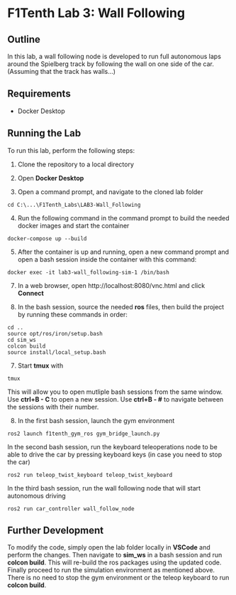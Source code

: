 # F1Tenth Lab 3: Wall Following

## Outline
In this lab, a wall following node is developed to run full autonomous laps around the Spielberg track by following the wall on one side of the car. (Assuming that the track has walls...)

## Requirements
- Docker Desktop

## Running the Lab
To run this lab, perform the following steps:

1. Clone the repository to a local directory

2. Open **Docker Desktop**

3. Open a command prompt, and navigate to the cloned lab folder
```
cd C:\...\F1Tenth_Labs\LAB3-Wall_Following
```

4. Run the following command in the command prompt to build the needed docker images and start the container
```
docker-compose up --build
```

5. After the container is up and running, open a new command prompt and open a bash session inside the container with this command:
```
docker exec -it lab3-wall_following-sim-1 /bin/bash
```

7. In a web browser, open http://localhost:8080/vnc.html and click **Connect**

6. In the bash session, source the needed **ros** files, then build the project by running these commands in order:
```
cd .. 
source opt/ros/iron/setup.bash
cd sim_ws 
colcon build
source install/local_setup.bash
```

7. Start **tmux** with 
```
tmux
```
This will allow you to open mutliple bash sessions from the same window. Use **ctrl+B - C** to open a new session. Use **ctrl+B - #** to navigate between the sessions with their number. 

8. In the first bash session, launch the gym environment
```
ros2 launch f1tenth_gym_ros gym_bridge_launch.py
```
In the second bash session, run the keyboard teleoperations node to be able to drive the car by pressing keyboard keys (in case you need to stop the car)
```
ros2 run teleop_twist_keyboard teleop_twist_keyboard
```
In the third bash session, run the wall following node that will start autonomous driving
```
ros2 run car_controller wall_follow_node
```

## Further Development
To modify the code, simply open the lab folder locally in **VSCode** and perform the changes. Then navigate to **sim_ws** in a bash session and run **colcon build**. This will re-build the ros packages using the updated code. Finally proceed to run the simulation environment as mentioned above. There is no need to stop the gym environment or the teleop keyboard to run **colcon build**. 